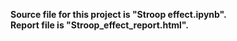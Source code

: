 <b> Source file for this project is "Stroop effect.ipynb".</b> <br>
<b> Report file is "Stroop_effect_report.html".</b>
